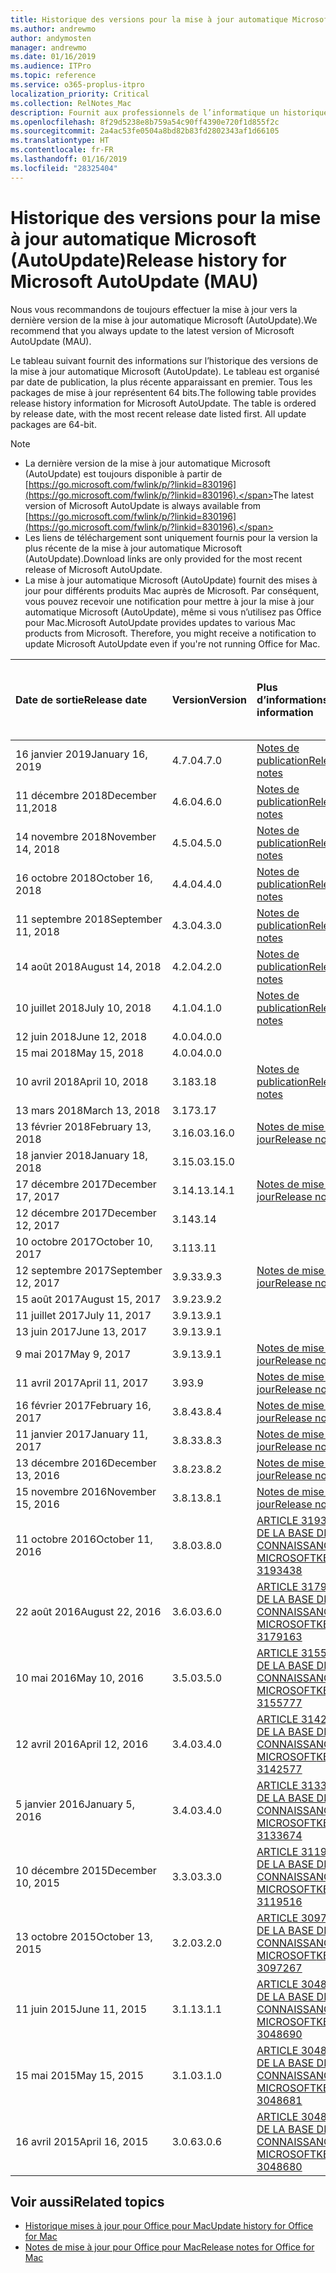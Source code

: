 ```yaml
---
title: Historique des versions pour la mise à jour automatique Microsoft (AutoUpdate)
ms.author: andrewmo
author: andymosten
manager: andrewmo
ms.date: 01/16/2019
ms.audience: ITPro
ms.topic: reference
ms.service: o365-proplus-itpro
localization_priority: Critical
ms.collection: RelNotes_Mac
description: Fournit aux professionnels de l’informatique un historique des versions pour la mise à jour automatique Microsoft (AutoUpdate)
ms.openlocfilehash: 8f29d5238e8b759a54c90ff4390e720f1d855f2c
ms.sourcegitcommit: 2a4ac53fe0504a8bd82b83fd2802343af1d66105
ms.translationtype: HT
ms.contentlocale: fr-FR
ms.lasthandoff: 01/16/2019
ms.locfileid: "28325404"
---
```

# <a name="release-history-for-microsoft-autoupdate-mau"></a><span data-ttu-id="a91b5-103">Historique des versions pour la mise à jour automatique Microsoft (AutoUpdate)</span><span class="sxs-lookup"><span data-stu-id="a91b5-103">Release history for Microsoft AutoUpdate (MAU)</span></span>
 
<span data-ttu-id="a91b5-104">Nous vous recommandons de toujours effectuer la mise à jour vers la dernière version de la mise à jour automatique Microsoft (AutoUpdate).</span><span class="sxs-lookup"><span data-stu-id="a91b5-104">We recommend that you always update to the latest version of Microsoft AutoUpdate (MAU).</span></span>

<span data-ttu-id="a91b5-p101">Le tableau suivant fournit des informations sur l’historique des versions de la mise à jour automatique Microsoft (AutoUpdate). Le tableau est organisé par date de publication, la plus récente apparaissant en premier. Tous les packages de mise à jour représentent 64 bits.</span><span class="sxs-lookup"><span data-stu-id="a91b5-p101">The following table provides release history information for Microsoft AutoUpdate. The table is ordered by release date, with the most recent release date listed first. All update packages are 64-bit.</span></span>


> [!NOTE]
> - <span data-ttu-id="a91b5-108">La dernière version de la mise à jour automatique Microsoft (AutoUpdate) est toujours disponible à partir de [https://go.microsoft.com/fwlink/p/?linkid=830196](https://go.microsoft.com/fwlink/p/?linkid=830196).</span><span class="sxs-lookup"><span data-stu-id="a91b5-108">The latest version of Microsoft AutoUpdate is always available from [https://go.microsoft.com/fwlink/p/?linkid=830196](https://go.microsoft.com/fwlink/p/?linkid=830196).</span></span>
> - <span data-ttu-id="a91b5-109">Les liens de téléchargement sont uniquement fournis pour la version la plus récente de la mise à jour automatique Microsoft (AutoUpdate).</span><span class="sxs-lookup"><span data-stu-id="a91b5-109">Download links are only provided for the most recent release of Microsoft AutoUpdate.</span></span>
> - <span data-ttu-id="a91b5-p102">La mise à jour automatique Microsoft (AutoUpdate) fournit des mises à jour pour différents produits Mac auprès de Microsoft. Par conséquent, vous pouvez recevoir une notification pour mettre à jour la mise à jour automatique Microsoft (AutoUpdate), même si vous n’utilisez pas Office pour Mac.</span><span class="sxs-lookup"><span data-stu-id="a91b5-p102">Microsoft AutoUpdate provides updates to various Mac products from Microsoft. Therefore, you might receive a notification to update Microsoft AutoUpdate even if you're not running Office for Mac.</span></span>
  
|<span data-ttu-id="a91b5-112">**Date de sortie**</span><span class="sxs-lookup"><span data-stu-id="a91b5-112">**Release date**</span></span>|<span data-ttu-id="a91b5-113">**Version**</span><span class="sxs-lookup"><span data-stu-id="a91b5-113">**Version**</span></span>|<span data-ttu-id="a91b5-114">**Plus d’informations**</span><span class="sxs-lookup"><span data-stu-id="a91b5-114">**More information**</span></span>|<span data-ttu-id="a91b5-115">**Lien de téléchargement du package de mise à jour**</span><span class="sxs-lookup"><span data-stu-id="a91b5-115">**Download link for the update package**</span></span>|
|:-----|:-----|:-----|:-----|
|<span data-ttu-id="a91b5-116">16 janvier 2019</span><span class="sxs-lookup"><span data-stu-id="a91b5-116">January 16, 2019</span></span> <br/>|<span data-ttu-id="a91b5-117">4.7.0</span><span class="sxs-lookup"><span data-stu-id="a91b5-117">4.7.0</span></span> <br/> | [<span data-ttu-id="a91b5-118">Notes de publication</span><span class="sxs-lookup"><span data-stu-id="a91b5-118">Release notes</span></span>](release-notes-office-for-mac.md#january-2019-release) <br/> |[<span data-ttu-id="a91b5-119">Télécharger MAU 4.7.0</span><span class="sxs-lookup"><span data-stu-id="a91b5-119">Download MAU 4.5.0</span></span>](https://go.microsoft.com/fwlink/p/?linkid=830196) <br/> |
|<span data-ttu-id="a91b5-120">11 décembre 2018</span><span class="sxs-lookup"><span data-stu-id="a91b5-120">December 11,2018</span></span> <br/>|<span data-ttu-id="a91b5-121">4.6.0</span><span class="sxs-lookup"><span data-stu-id="a91b5-121">4.6.0</span></span> <br/> | [<span data-ttu-id="a91b5-122">Notes de publication</span><span class="sxs-lookup"><span data-stu-id="a91b5-122">Release notes</span></span>](release-notes-office-for-mac.md#december-2018-release) <br/> ||
|<span data-ttu-id="a91b5-123">14 novembre 2018</span><span class="sxs-lookup"><span data-stu-id="a91b5-123">November 14, 2018</span></span> <br/> |<span data-ttu-id="a91b5-124">4.5.0</span><span class="sxs-lookup"><span data-stu-id="a91b5-124">4.5.0</span></span> <br/> |[<span data-ttu-id="a91b5-125">Notes de publication</span><span class="sxs-lookup"><span data-stu-id="a91b5-125">Release notes</span></span>](release-notes-office-for-mac.md#november-2018-release) <br/> | |
|<span data-ttu-id="a91b5-126">16 octobre 2018</span><span class="sxs-lookup"><span data-stu-id="a91b5-126">October 16, 2018</span></span> <br/> |<span data-ttu-id="a91b5-127">4.4.0</span><span class="sxs-lookup"><span data-stu-id="a91b5-127">4.4.0</span></span> <br/> |[<span data-ttu-id="a91b5-128">Notes de publication</span><span class="sxs-lookup"><span data-stu-id="a91b5-128">Release notes</span></span>](release-notes-office-for-mac.md#october-2018-release) <br/> | |
|<span data-ttu-id="a91b5-129">11 septembre 2018</span><span class="sxs-lookup"><span data-stu-id="a91b5-129">September 11, 2018</span></span>  <br/> |<span data-ttu-id="a91b5-130">4.3.0</span><span class="sxs-lookup"><span data-stu-id="a91b5-130">4.3.0</span></span>  <br/> |[<span data-ttu-id="a91b5-131">Notes de publication</span><span class="sxs-lookup"><span data-stu-id="a91b5-131">Release notes</span></span>](release-notes-office-for-mac.md#september-2018-release) <br/> | |
|<span data-ttu-id="a91b5-132">14 août 2018</span><span class="sxs-lookup"><span data-stu-id="a91b5-132">August 14, 2018</span></span>  <br/> |<span data-ttu-id="a91b5-133">4.2.0</span><span class="sxs-lookup"><span data-stu-id="a91b5-133">4.2.0</span></span>  <br/> |[<span data-ttu-id="a91b5-134">Notes de publication</span><span class="sxs-lookup"><span data-stu-id="a91b5-134">Release notes</span></span>](release-notes-office-for-mac.md#august-2018-release) <br/> | |
|<span data-ttu-id="a91b5-135">10 juillet 2018</span><span class="sxs-lookup"><span data-stu-id="a91b5-135">July 10, 2018</span></span>  <br/> |<span data-ttu-id="a91b5-136">4.1.0</span><span class="sxs-lookup"><span data-stu-id="a91b5-136">4.1.0</span></span>  <br/> |[<span data-ttu-id="a91b5-137">Notes de publication</span><span class="sxs-lookup"><span data-stu-id="a91b5-137">Release notes</span></span>](release-notes-office-for-mac.md#july-2018-release) <br/> | |
|<span data-ttu-id="a91b5-138">12 juin 2018</span><span class="sxs-lookup"><span data-stu-id="a91b5-138">June 12, 2018</span></span>  <br/> |<span data-ttu-id="a91b5-139">4.0.0</span><span class="sxs-lookup"><span data-stu-id="a91b5-139">4.0.0</span></span>  <br/> |||
|<span data-ttu-id="a91b5-140">15 mai 2018</span><span class="sxs-lookup"><span data-stu-id="a91b5-140">May 15, 2018</span></span>  <br/> |<span data-ttu-id="a91b5-141">4.0.0</span><span class="sxs-lookup"><span data-stu-id="a91b5-141">4.0.0</span></span>  <br/> |||
|<span data-ttu-id="a91b5-142">10 avril 2018</span><span class="sxs-lookup"><span data-stu-id="a91b5-142">April 10, 2018</span></span>  <br/> |<span data-ttu-id="a91b5-143">3.18</span><span class="sxs-lookup"><span data-stu-id="a91b5-143">3.18</span></span>  <br/> |[<span data-ttu-id="a91b5-144">Notes de publication</span><span class="sxs-lookup"><span data-stu-id="a91b5-144">Release notes</span></span>](release-notes-office-for-mac.md#april-2018-release) <br/> ||
|<span data-ttu-id="a91b5-145">13 mars 2018</span><span class="sxs-lookup"><span data-stu-id="a91b5-145">March 13, 2018</span></span>  <br/> |<span data-ttu-id="a91b5-146">3.17</span><span class="sxs-lookup"><span data-stu-id="a91b5-146">3.17</span></span>  <br/> |||
|<span data-ttu-id="a91b5-147">13 février 2018</span><span class="sxs-lookup"><span data-stu-id="a91b5-147">February 13, 2018</span></span>  <br/> |<span data-ttu-id="a91b5-148">3.16.0</span><span class="sxs-lookup"><span data-stu-id="a91b5-148">3.16.0</span></span>  <br/> |[<span data-ttu-id="a91b5-149">Notes de mise à jour</span><span class="sxs-lookup"><span data-stu-id="a91b5-149">Release notes</span></span>](release-notes-office-for-mac.md#february-2018-release) <br/> | <br/> |
|<span data-ttu-id="a91b5-150">18 janvier 2018</span><span class="sxs-lookup"><span data-stu-id="a91b5-150">January 18, 2018</span></span>  <br/> |<span data-ttu-id="a91b5-151">3.15.0</span><span class="sxs-lookup"><span data-stu-id="a91b5-151">3.15.0</span></span>  <br/> |<br/> |
|<span data-ttu-id="a91b5-152">17 décembre 2017</span><span class="sxs-lookup"><span data-stu-id="a91b5-152">December 17, 2017</span></span>  <br/> |<span data-ttu-id="a91b5-153">3.14.1</span><span class="sxs-lookup"><span data-stu-id="a91b5-153">3.14.1</span></span>  <br/> |[<span data-ttu-id="a91b5-154">Notes de mise à jour</span><span class="sxs-lookup"><span data-stu-id="a91b5-154">Release notes</span></span>](release-notes-office-for-mac.md#december-2017-release) <br/> | <br/> |
|<span data-ttu-id="a91b5-155">12 décembre 2017</span><span class="sxs-lookup"><span data-stu-id="a91b5-155">December 12, 2017</span></span>  <br/> |<span data-ttu-id="a91b5-156">3.14</span><span class="sxs-lookup"><span data-stu-id="a91b5-156">3.14</span></span>  <br/> ||  <br/> |
|<span data-ttu-id="a91b5-157">10 octobre 2017</span><span class="sxs-lookup"><span data-stu-id="a91b5-157">October 10, 2017</span></span>  <br/> |<span data-ttu-id="a91b5-158">3.11</span><span class="sxs-lookup"><span data-stu-id="a91b5-158">3.11</span></span>  <br/> ||<br/> |
|<span data-ttu-id="a91b5-159">12 septembre 2017</span><span class="sxs-lookup"><span data-stu-id="a91b5-159">September 12, 2017</span></span>  <br/> |<span data-ttu-id="a91b5-160">3.9.3</span><span class="sxs-lookup"><span data-stu-id="a91b5-160">3.9.3</span></span>  <br/> |[<span data-ttu-id="a91b5-161">Notes de mise à jour</span><span class="sxs-lookup"><span data-stu-id="a91b5-161">Release notes</span></span>](release-notes-office-for-mac.md#september-2017-release) <br/> |<br/> |
|<span data-ttu-id="a91b5-162">15 août 2017</span><span class="sxs-lookup"><span data-stu-id="a91b5-162">August 15, 2017</span></span>  <br/> |<span data-ttu-id="a91b5-163">3.9.2</span><span class="sxs-lookup"><span data-stu-id="a91b5-163">3.9.2</span></span>  <br/> || <br/> |
|<span data-ttu-id="a91b5-164">11 juillet 2017</span><span class="sxs-lookup"><span data-stu-id="a91b5-164">July 11, 2017</span></span>  <br/> |<span data-ttu-id="a91b5-165">3.9.1</span><span class="sxs-lookup"><span data-stu-id="a91b5-165">3.9.1</span></span>  <br/> || <br/> |
|<span data-ttu-id="a91b5-166">13 juin 2017</span><span class="sxs-lookup"><span data-stu-id="a91b5-166">June 13, 2017</span></span>  <br/> |<span data-ttu-id="a91b5-167">3.9.1</span><span class="sxs-lookup"><span data-stu-id="a91b5-167">3.9.1</span></span>  <br/> || <br/> |
|<span data-ttu-id="a91b5-168">9 mai 2017</span><span class="sxs-lookup"><span data-stu-id="a91b5-168">May 9, 2017</span></span>  <br/> |<span data-ttu-id="a91b5-169">3.9.1</span><span class="sxs-lookup"><span data-stu-id="a91b5-169">3.9.1</span></span>  <br/> |[<span data-ttu-id="a91b5-170">Notes de mise à jour</span><span class="sxs-lookup"><span data-stu-id="a91b5-170">Release notes</span></span>](release-notes-office-for-mac.md#may-2017-release) <br/> | <br/> |
|<span data-ttu-id="a91b5-171">11 avril 2017</span><span class="sxs-lookup"><span data-stu-id="a91b5-171">April 11, 2017</span></span>  <br/> |<span data-ttu-id="a91b5-172">3.9</span><span class="sxs-lookup"><span data-stu-id="a91b5-172">3.9</span></span>  <br/> |[<span data-ttu-id="a91b5-173">Notes de mise à jour</span><span class="sxs-lookup"><span data-stu-id="a91b5-173">Release notes</span></span>](release-notes-office-for-mac.md#april-2017-release) <br/> |  <br/> |
|<span data-ttu-id="a91b5-174">16 février 2017</span><span class="sxs-lookup"><span data-stu-id="a91b5-174">February 16, 2017</span></span>  <br/> |<span data-ttu-id="a91b5-175">3.8.4</span><span class="sxs-lookup"><span data-stu-id="a91b5-175">3.8.4</span></span>  <br/> |[<span data-ttu-id="a91b5-176">Notes de mise à jour</span><span class="sxs-lookup"><span data-stu-id="a91b5-176">Release notes</span></span>](release-notes-office-for-mac.md#february-2017-release) <br/> | <br/> |
|<span data-ttu-id="a91b5-177">11 janvier 2017</span><span class="sxs-lookup"><span data-stu-id="a91b5-177">January 11, 2017</span></span>  <br/> |<span data-ttu-id="a91b5-178">3.8.3</span><span class="sxs-lookup"><span data-stu-id="a91b5-178">3.8.3</span></span>  <br/> |[<span data-ttu-id="a91b5-179">Notes de mise à jour</span><span class="sxs-lookup"><span data-stu-id="a91b5-179">Release notes</span></span>](release-notes-office-for-mac.md#january-2017-release) <br/> | <br/> |
|<span data-ttu-id="a91b5-180">13 décembre 2016</span><span class="sxs-lookup"><span data-stu-id="a91b5-180">December 13, 2016</span></span>  <br/> |<span data-ttu-id="a91b5-181">3.8.2</span><span class="sxs-lookup"><span data-stu-id="a91b5-181">3.8.2</span></span>  <br/> |[<span data-ttu-id="a91b5-182">Notes de mise à jour</span><span class="sxs-lookup"><span data-stu-id="a91b5-182">Release notes</span></span>](release-notes-office-for-mac.md#december-2016-release) <br/> | <br/> |
|<span data-ttu-id="a91b5-183">15 novembre 2016</span><span class="sxs-lookup"><span data-stu-id="a91b5-183">November 15, 2016</span></span>  <br/> |<span data-ttu-id="a91b5-184">3.8.1</span><span class="sxs-lookup"><span data-stu-id="a91b5-184">3.8.1</span></span>  <br/> |[<span data-ttu-id="a91b5-185">Notes de mise à jour</span><span class="sxs-lookup"><span data-stu-id="a91b5-185">Release notes</span></span>](release-notes-office-for-mac.md#november-2016-release) <br/> | <br/> |
|<span data-ttu-id="a91b5-186">11 octobre 2016</span><span class="sxs-lookup"><span data-stu-id="a91b5-186">October 11, 2016</span></span>  <br/> |<span data-ttu-id="a91b5-187">3.8.0</span><span class="sxs-lookup"><span data-stu-id="a91b5-187">3.8.0</span></span>  <br/> |[<span data-ttu-id="a91b5-188">ARTICLE 3193438 DE LA BASE DE CONNAISSANCES MICROSOFT</span><span class="sxs-lookup"><span data-stu-id="a91b5-188">KB 3193438</span></span>](https://support.microsoft.com/kb/3193438) <br/> | <br/> |
|<span data-ttu-id="a91b5-189">22 août 2016</span><span class="sxs-lookup"><span data-stu-id="a91b5-189">August 22, 2016</span></span>  <br/> |<span data-ttu-id="a91b5-190">3.6.0</span><span class="sxs-lookup"><span data-stu-id="a91b5-190">3.6.0</span></span>  <br/> |[<span data-ttu-id="a91b5-191">ARTICLE 3179163 DE LA BASE DE CONNAISSANCES MICROSOFT</span><span class="sxs-lookup"><span data-stu-id="a91b5-191">KB 3179163</span></span>](https://support.microsoft.com/kb/3179163) <br/> | <br/> |
|<span data-ttu-id="a91b5-192">10 mai 2016</span><span class="sxs-lookup"><span data-stu-id="a91b5-192">May 10, 2016</span></span>  <br/> |<span data-ttu-id="a91b5-193">3.5.0</span><span class="sxs-lookup"><span data-stu-id="a91b5-193">3.5.0</span></span>  <br/> |[<span data-ttu-id="a91b5-194">ARTICLE 3155777 DE LA BASE DE CONNAISSANCES MICROSOFT</span><span class="sxs-lookup"><span data-stu-id="a91b5-194">KB 3155777</span></span>](https://support.microsoft.com/kb/3155777) <br/> | <br/> |
|<span data-ttu-id="a91b5-195">12 avril 2016</span><span class="sxs-lookup"><span data-stu-id="a91b5-195">April 12, 2016</span></span>  <br/> |<span data-ttu-id="a91b5-196">3.4.0</span><span class="sxs-lookup"><span data-stu-id="a91b5-196">3.4.0</span></span>  <br/> |[<span data-ttu-id="a91b5-197">ARTICLE 3142577 DE LA BASE DE CONNAISSANCES MICROSOFT</span><span class="sxs-lookup"><span data-stu-id="a91b5-197">KB 3142577</span></span>](https://support.microsoft.com/kb/3142577) <br/> | <br/> |
|<span data-ttu-id="a91b5-198">5 janvier 2016</span><span class="sxs-lookup"><span data-stu-id="a91b5-198">January 5, 2016</span></span>  <br/> |<span data-ttu-id="a91b5-199">3.4.0</span><span class="sxs-lookup"><span data-stu-id="a91b5-199">3.4.0</span></span>  <br/> |[<span data-ttu-id="a91b5-200">ARTICLE 3133674 DE LA BASE DE CONNAISSANCES MICROSOFT</span><span class="sxs-lookup"><span data-stu-id="a91b5-200">KB 3133674</span></span>](https://support.microsoft.com/kb/3133674) <br/> | <br/> |
|<span data-ttu-id="a91b5-201">10 décembre 2015</span><span class="sxs-lookup"><span data-stu-id="a91b5-201">December 10, 2015</span></span>  <br/> |<span data-ttu-id="a91b5-202">3.3.0</span><span class="sxs-lookup"><span data-stu-id="a91b5-202">3.3.0</span></span>  <br/> |[<span data-ttu-id="a91b5-203">ARTICLE 3119516 DE LA BASE DE CONNAISSANCES MICROSOFT</span><span class="sxs-lookup"><span data-stu-id="a91b5-203">KB 3119516</span></span>](https://support.microsoft.com/kb/3119516) <br/> | <br/> |
|<span data-ttu-id="a91b5-204">13 octobre 2015</span><span class="sxs-lookup"><span data-stu-id="a91b5-204">October 13, 2015</span></span>  <br/> |<span data-ttu-id="a91b5-205">3.2.0</span><span class="sxs-lookup"><span data-stu-id="a91b5-205">3.2.0</span></span>  <br/> |[<span data-ttu-id="a91b5-206">ARTICLE 3097267 DE LA BASE DE CONNAISSANCES MICROSOFT</span><span class="sxs-lookup"><span data-stu-id="a91b5-206">KB 3097267</span></span>](https://support.microsoft.com/kb/3097267) <br/> | <br/> |
|<span data-ttu-id="a91b5-207">11 juin 2015</span><span class="sxs-lookup"><span data-stu-id="a91b5-207">June 11, 2015</span></span>  <br/> |<span data-ttu-id="a91b5-208">3.1.1</span><span class="sxs-lookup"><span data-stu-id="a91b5-208">3.1.1</span></span>  <br/> |[<span data-ttu-id="a91b5-209">ARTICLE 3048690 DE LA BASE DE CONNAISSANCES MICROSOFT</span><span class="sxs-lookup"><span data-stu-id="a91b5-209">KB 3048690</span></span>](https://support.microsoft.com/kb/3048690) <br/> | <br/> |
|<span data-ttu-id="a91b5-210">15 mai 2015</span><span class="sxs-lookup"><span data-stu-id="a91b5-210">May 15, 2015</span></span>  <br/> |<span data-ttu-id="a91b5-211">3.1.0</span><span class="sxs-lookup"><span data-stu-id="a91b5-211">3.1.0</span></span>  <br/> |[<span data-ttu-id="a91b5-212">ARTICLE 3048681 DE LA BASE DE CONNAISSANCES MICROSOFT</span><span class="sxs-lookup"><span data-stu-id="a91b5-212">KB 3048681</span></span>](https://support.microsoft.com/kb/3048681) <br/> | <br/> |
|<span data-ttu-id="a91b5-213">16 avril 2015</span><span class="sxs-lookup"><span data-stu-id="a91b5-213">April 16, 2015</span></span>  <br/> |<span data-ttu-id="a91b5-214">3.0.6</span><span class="sxs-lookup"><span data-stu-id="a91b5-214">3.0.6</span></span>  <br/> |[<span data-ttu-id="a91b5-215">ARTICLE 3048680 DE LA BASE DE CONNAISSANCES MICROSOFT</span><span class="sxs-lookup"><span data-stu-id="a91b5-215">KB 3048680</span></span>](https://support.microsoft.com/kb/3048680) <br/> | <br/> |

## <a name="related-topics"></a><span data-ttu-id="a91b5-216">Voir aussi</span><span class="sxs-lookup"><span data-stu-id="a91b5-216">Related topics</span></span>

- [<span data-ttu-id="a91b5-217">Historique mises à jour pour Office pour Mac</span><span class="sxs-lookup"><span data-stu-id="a91b5-217">Update history for Office for Mac</span></span>](update-history-office-for-mac.md)
- [<span data-ttu-id="a91b5-218">Notes de mise à jour pour Office pour Mac</span><span class="sxs-lookup"><span data-stu-id="a91b5-218">Release notes for Office for Mac</span></span>](release-notes-office-for-mac.md) 